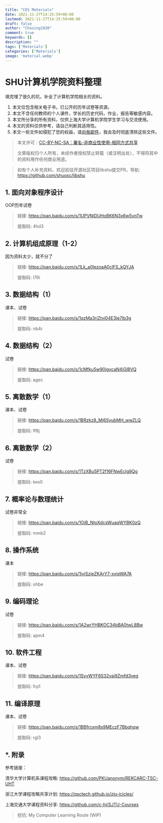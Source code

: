 ```yaml
---
title: "CES Materials"
date: 2021-11-27T14:25:59+08:00
lastmod: 2021-11-27T14:25:59+08:00
draft: false
author: "Chasing1020"
comment: true
keywords: []
description: ""
tags: ['Materials']
categories: ['Materials']
image: 'material.webp'
---
```


# SHU计算机学院资料整理

填完埋了很久的坑，补全了计算机学院相关的资料。

1. 本文仅包含相关电子书，已公开的历年试卷等资源。
2. 本文不含任何教师的个人课件，学长的历史代码，作业，报告等敏感内容。
3. 本文所分享的所有资料，仅供上海大学计算机学院学生学习与交流使用。
4. 本文的资料仅供参考，请自己判断其适用性。
5. 本文一些文件如侵犯了您的权益，请[向我邮件](mailto:chasing1020@gmail.com)，我会及时彻底清除这些文件。

>   本文许可：[CC-BY-NC-SA：署名-非商业性使用-相同方式共享](https://creativecommons.org/licenses/by-nc-sa/4.0/deed.en)
>
>   文章版权归个人所有，未经作者授权禁止转载（或注明出处），不得将其中的资料用作任何商业用途。

>    如有个人补充资料，欢迎前往开源社区项目libshu提交PR，导航: https://github.com/shuosc/libshu

## 1. 面向对象程序设计

OOP历年试卷

> 链接: https://pan.baidu.com/s/1UPVNIDUHoBK6N3x6w5vnTw 
> 
> 提取码: 4hd3

## 2. 计算机组成原理（1-2）

因为资料太少，就不分了

> 链接: https://pan.baidu.com/s/1Lk_a0IezoaA0clFS_kQYJA
> 
> 提取码: l76i

## 3. 数据结构（1）

课本、试卷

> 链接: https://pan.baidu.com/s/1qzMa3rjZtvj04E3je7Ib3g 
> 
> 提取码: nb4r

## 4. 数据结构（2）

试卷

> 链接: https://pan.baidu.com/s/1cMfku5w90jgycaN4iGl8VQ 
>
> 提取码: agec


## 5. 离散数学（1）

课本、试卷

> 链接: https://pan.baidu.com/s/1BRzkz8_Mj6SyubMH_wwZLQ
>
> 提取码: ff8j

## 6. 离散数学（2）

试卷

> 链接: https://pan.baidu.com/s/1TzXBu5PT2f16FNwEclg9Qg 
> 
> 提取码: kes0

## 7. 概率论与数理统计

试卷非常全

> 链接: https://pan.baidu.com/s/1OiB_NtoXdcsWuaqWYBK0zQ 
> 
> 提取码: mmb2

## 8. 操作系统

课本

> 链接: https://pan.baidu.com/s/1jvjSzjeZKArY7-xxipWA7A
> 
> 提取码: ohbe

## 9. 编码理论

试卷

> 链接: https://pan.baidu.com/s/1A2wrYHBKOC34bBA0twL8Bw
> 
> 提取码: apm4

## 10. 软件工程

课本、试卷

> 链接: https://pan.baidu.com/s/1SyvWYF6S32vai9Zmfd3veg
> 
> 提取码: frp1

## 11. 编译原理

课本、试卷

> 链接: https://pan.baidu.com/s/1BBfrcxm8s9MEczF7Bbqhqw
> 
> 提取码: rgl3

## *. 附录


参考链接：

清华大学计算机系课程攻略: https://github.com/PKUanonym/REKCARC-TSC-UHT

浙江大学课程攻略共享计划: https://qsctech.github.io/zju-icicles/

上海交通大学课程资料分享: https://github.com/c-hj/SJTU-Courses



>    挖坑: My Computer Learning Route (WIP)
